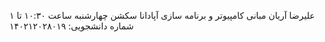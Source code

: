 علیرضا آریان
مبانی کامپیوتر و برنامه سازی
آپادانا سکشن چهارشنبه ساعت ۱۰:۳۰ تا ۱ 
شماره دانشجویی: ۱۴۰۲۱۲۰۲۸۰۱۹
